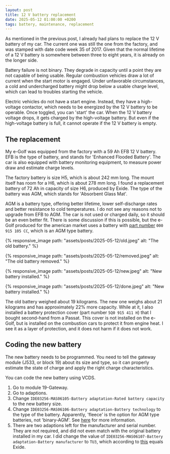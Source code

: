 ```yaml
---
layout: post
title: 12 V battery replacement
date: 2025-05-12 01:00:00 +0200
tags: battery, maintenance, replacement
---
```

As mentioned in the previous post, I already had plans to replace the 12 V
battery of my car. The current one was still the one from the factory, and was
stamped with date code week 35 of 2017. Given that the normal lifetime of a
12 V battery is somewhere between three to eight years, it is already on the
longer side.

Battery failure is not binary. They degrade in capacity until a point they are
not capable of being usable. Regular combustion vehicles draw a lot of current
when the start motor is engaged. Under unfavorable circumstances, a cold and
undercharged battery might drop below a usable charge level, which can lead to
troubles starting the vehicle.

Electric vehicles do not have a start engine. Instead, they have a high-voltage
contactor, which needs to be energized by the 12 V battery to be operable. Once
toggled, you can 'start' the car. When the 12 V battery voltage drops, it gets
charged by the high-voltage battery. But even if the high-voltage battery is
full, it cannot operate if the 12 V battery is empty.

## The replacement
My e-Golf was equipped from the factory with a 59 Ah EFB 12 V battery. EFB is
the type of battery, and stands for 'Enhanced Flooded Battery'. The car is also
equipped with battery monitoring equipment, to measure power draw and estimate
charge levels.

The factory battery is size H5, which is about 242 mm long. The mount itself
has room for a H6, which is about 278 mm long. I found a replacement battery
of 72 Ah in capacity of size H6, produced by Exide. The type of the battery was
AGM, which stands for 'Absorbent Glass Mat'.

AGM is a battery type, offering better lifetime, lower self-discharge rates and
better resistance to cold temperatures. I do not see any reasons not to upgrade
from EFB to AGM. The car is not used or charged daily, so it should be an even
better fit. There is some discussion if this is possible, but the e-Golf
produced for the american market uses a battery with [part number][1]
`000 915 105 CC`, which is an AGM type battery.

{% responsive_image path: "assets/posts/2025-05-12/old.jpeg" alt: "The old battery." %}

{% responsive_image path: "assets/posts/2025-05-12/removed.jpeg" alt: "The old battery removed." %}

{% responsive_image path: "assets/posts/2025-05-12/new.jpeg" alt: "New battery installed." %}

{% responsive_image path: "assets/posts/2025-05-12/done.jpeg" alt: "New battery installed." %}

The old battery weighed about 19 kilograms. The new one weighs about 21
kilograms and has approximately 22% more capacity. While at it, I also
installed a battery protection cover (part number `5Q0 915 411 H`) that I
bought second-hand from a Passat. This cover is not installed on the e-Golf,
but is installed on the combustion cars to protect it from engine heat. I see
it as a layer of protection, and it does not harm if it does not work.

## Coding the new battery
The new battery needs to be programmed. You need to tell the gateway module
(J533, or block 19) about its size and type, so it can properly estimate the
state of charge and apply the right charge characteristics.

You can code the new battery using VCDS.

1. Go to module 19-Gateway.
2. Go to adaptions.
3. Change `IDE03256-MAS06105-Battery adaptation-Rated battery capacity` to the
   new battery size.
4. Change `IDE03256-MAS06106-Battery adaptation-Battery technology` to the type
   of the battery. Apparently, 'fleece' is the option for AGM type batteries,
   not 'binary-AGM'. See [here][2] for more information.
5. There are two adaptions left for the manufacturer and serial number. They
   are not required, and did not even match with the original battery installed
   in my car. I did change the value of
   `IDE03256-MAS06107-Battery adaptation-Battery manufacturer` to `TU3`, which
   according to [this][3] equals Exide.

[1]: https://parts.vw.com/p/Volkswagen_2019_e-Golf-SEL-Premium-Hatchback/Battery/47985038/000915105CC.html
[2]: https://www.audizine.com/forum/showthread.php/898523-AGM-battery-coding-on-OBDeleven-quot-Fleece-quot-or-quot-Binary-AGM-quot
[3]: https://forums.ross-tech.com/index.php?threads/29706/#post-249801
